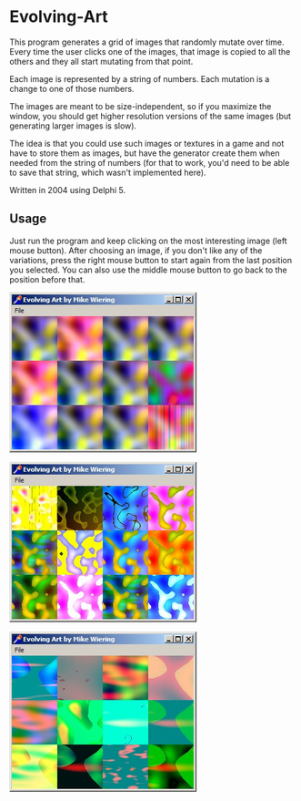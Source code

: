 # Evolving-Art

This program generates a grid of images that randomly mutate over time. 
Every time the user clicks one of the images, that image is copied to all the others and they all start mutating from that point.

Each image is represented by a string of numbers. Each mutation is a change to one of those numbers. 

The images are meant to be size-independent, so if you maximize the window, you should get higher resolution versions of the same images (but generating larger images is slow).

The idea is that you could use such images or textures in a game and not have to store them as images, but have the generator create them when needed from the string of numbers (for that to work, you'd need to be able to save that string, which wasn't implemented here).

Written in 2004 using Delphi 5.

## Usage

Just run the program and keep clicking on the most interesting image (left mouse button).
After choosing an image, if you don't like any of the variations, press the right mouse button to start again from the last position you selected. You can also use the middle mouse button to go back to the position before that.

![screenshot1](https://github.com/Wiering/Evolving-Art/blob/master/screenshots/ea1.jpg?raw=true)

![screenshot1](https://github.com/Wiering/Evolving-Art/blob/master/screenshots/ea2.jpg?raw=true)

![screenshot1](https://github.com/Wiering/Evolving-Art/blob/master/screenshots/ea3.jpg?raw=true)
